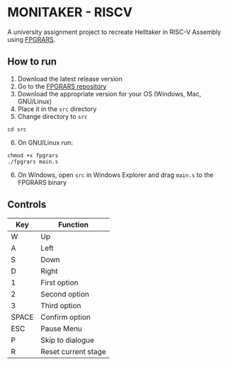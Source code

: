 # MONITAKER - RISCV
A university assignment project to recreate Helltaker in RISC-V Assembly using [FPGRARS](https://github.com/LeoRiether/FPGRARS).

## How to run
1. Download the latest release version
2. Go to the [FPGRARS repository](https://github.com/LeoRiether/FPGRARS)
3. Download the appropriate version for your OS (Windows, Mac, GNU/Linux)
4. Place it in the `src` directory
5. Change directory to `src`
```
cd src
```
6. On GNU/Linux run:
```
chmod +x fpgrars
./fpgrars main.s
```
6. On Windows, 
open `src` in Windows Explorer and drag `main.s` to the FPGRARS binary


## Controls

|Key    | Function |
|-------|---------|
|W   | Up|
|A   | Left|
|S   | Down|
|D   | Right|
|1   | First option|
|2   | Second option|
|3   | Third option|
|SPACE | Confirm option|
|ESC  | Pause Menu|
|P   | Skip to dialogue|
|R   | Reset current stage|
